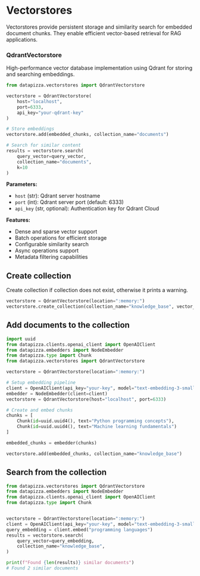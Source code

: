 # Vectorstores

Vectorstores provide persistent storage and similarity search for embedded document chunks. They enable efficient vector-based retrieval for RAG applications.

### QdrantVectorstore

High-performance vector database implementation using Qdrant for storing and searching embeddings.

```python
from datapizza.vectorstores import QdrantVectorstore

vectorstore = QdrantVectorstore(
    host="localhost",
    port=6333,
    api_key="your-qdrant-key"
)

# Store embeddings
vectorstore.add(embedded_chunks, collection_name="documents")

# Search for similar content
results = vectorstore.search(
    query_vector=query_vector,
    collection_name="documents",
    k=10
)
```

**Parameters:**

- `host` (str): Qdrant server hostname
- `port` (int): Qdrant server port (default: 6333)
- `api_key` (str, optional): Authentication key for Qdrant Cloud

**Features:**

- Dense and sparse vector support
- Batch operations for efficient storage
- Configurable similarity search
- Async operations support
- Metadata filtering capabilities


## Create collection


Create collection if collection does not exist, otherwise it prints a warning.

```python
vectorstore = QdrantVectorstore(location=":memory:")
vectorstore.create_collection(collection_name="knowledge_base", vector_config=[VectorConfig(dimensions=1536, name="vector_name")])
```

## Add documents to the collection


```python
import uuid
from datapizza.clients.openai_client import OpenAIClient
from datapizza.embedders import NodeEmbedder
from datapizza.type import Chunk
from datapizza.vectorstores import QdrantVectorstore

vectorstore = QdrantVectorstore(location=":memory:")

# Setup embedding pipeline
client = OpenAIClient(api_key="your-key", model="text-embedding-3-small")
embedder = NodeEmbedder(client=client)
vectorstore = QdrantVectorstore(host="localhost", port=6333)

# Create and embed chunks
chunks = [
    Chunk(id=uuid.uuid4(), text="Python programming concepts"),
    Chunk(id=uuid.uuid4(), text="Machine learning fundamentals")
]

embedded_chunks = embedder(chunks)

vectorstore.add(embedded_chunks, collection_name="knowledge_base")
```

## Search from the collection

```python
from datapizza.vectorstores import QdrantVectorstore
from datapizza.embedders import NodeEmbedder
from datapizza.clients.openai_client import OpenAIClient
from datapizza.type import Chunk


vectorstore = QdrantVectorstore(location=":memory:")
client = OpenAIClient(api_key="your-key", model="text-embedding-3-small")
query_embedding = client.embed("programming languages")
results = vectorstore.search(
    query_vector=query_embedding,
    collection_name="knowledge_base",
)

print(f"Found {len(results)} similar documents")
# Found 2 similar documents
```
